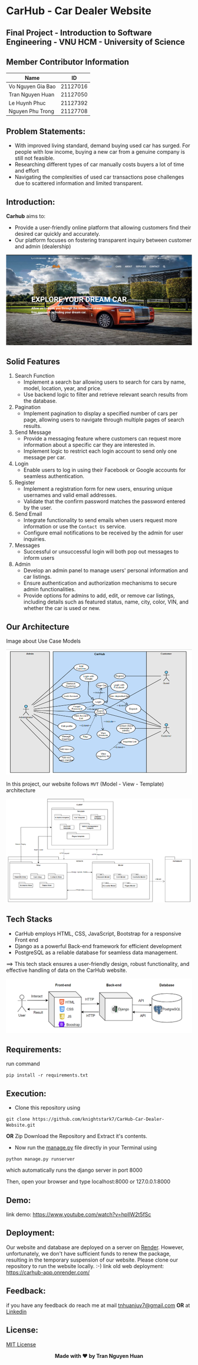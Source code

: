 # CarHub - Car Dealer Website

## Final Project - Introduction to Software Engineering - VNU HCM - University of Science


## Member Contributor Information
| Name              | ID       |
|-------------------|----------|
| Vo Nguyen Gia Bao  | 21127016 |
| Tran Nguyen Huan   | 21127050 |
| Le Huynh Phuc   | 21127392 |
| Nguyen Phu Trong   | 21127708 |

## Problem Statements:
- With improved living standard, demand buying used car has surged. For people with low income, buying a new car from a genuine company is still not feasible.
- Researching different types of car manually costs buyers a lot of time and effort
- Navigating the complexities of used car transactions pose challenges due to scattered information and limited transparent.

## Introduction:
**Carhub** aims to:
- Provide a user-friendly online platform that allowing customers find their desired car quickly and accurately.
- Our platform focuses on fostering transparent inquiry between customer and admin (dealership)
<p align="center">
  <img src="https://github.com/knightstark7/CarHub-Car-Dealer-Website/blob/main/images/home_page.jpg" >
</p>

## Solid Features
1. Search Function
    - Implement a search bar allowing users to search for cars by name, model, location, year, and price.
    - Use backend logic to filter and retrieve relevant search results from the database.
2. Pagination
    - Implement pagination to display a specified number of cars per page, allowing users to navigate through multiple pages of search results.
3. Send Message
    - Provide a messaging feature where customers can request more information about a specific car they are interested in.
    - Implement logic to restrict each login account to send only one message per car.
4. Login
    - Enable users to log in using their Facebook or Google accounts for seamless authentication.
5. Register
    - Implement a registration form for new users, ensuring unique usernames and valid email addresses.
    - Validate that the confirm password matches the password entered by the user.
6. Send Email
    - Integrate functionality to send emails when users request more information or use the `Contact Us` service.
    - Configure email notifications to be received by the admin for user inquiries.
7. Messages
    - Successful or unsuccessful login will both pop out messages to inform users
8. Admin
    - Develop an admin panel to manage users' personal information and car listings.
    - Ensure authentication and authorization mechanisms to secure admin functionalities.
    - Provide options for admins to add, edit, or remove car listings, including details such as featured status, name, city, color, VIN, and whether the car is used or new.


## Our Architecture
Image about Use Case Models
<p align="center">
  <img src="https://github.com/knightstark7/CarHub-Car-Dealer-Website/blob/main/images/use_case_model.png" >
</p>

In this project, our website follows `MVT` (Model - View - Template) architecture
<p align="center">
  <img src="https://github.com/knightstark7/CarHub-Car-Dealer-Website/blob/main/images/MVT-architecture.png" >
</p>

## Tech Stacks
- CarHub employs HTML, CSS, JavaScript, Bootstrap for a responsive Front end 
- Django as a powerful Back-end framework for efficient development
- PostgreSQL as a reliable database for seamless data management. 

==> This tech stack ensures a user-friendly design, robust functionality, and effective handling of data on the CarHub website.
<p align="center">
  <img src="https://github.com/knightstark7/CarHub-Car-Dealer-Website/blob/main/images/tech_stack.png" >
</p>

## Requirements:

run command 

```
pip install -r requirements.txt
```

## Execution:
-	Clone this repository using
```
git clone https://github.com/knightstark7/CarHub-Car-Dealer-Website.git
```
**OR**
Zip Download the Repository and Extract it's contents.
-	Now run the [manage.py](https://github.com/knightstark7/CarHub-Car-Dealer-Website/blob/main/manage.py) file directly in your Terminal using
```
python manage.py runserver 
```
which automatically runs the django server in port 8000

Then, open your browser and type localhost:8000 or 127.0.0.1:8000

## Demo:
link demo: https://www.youtube.com/watch?v=hpllW2t5fSc

## Deployment:
Our website and database are deployed on a server on [Render](https://render.com/). However, unfortunately, we don't have sufficient funds to renew the package, resulting in the temporary suspension of our website. Please clone our repository to run the website locally. :-)
link old web deployment: https://carhub-app.onrender.com/

## Feedback:

if you have any feedback do reach me at mail tnhuanjuv7@gmail.com **OR** at [Linkedin](https://www.linkedin.com/in/nguyenhuan-tran/)

## License:

[MIT License](License)


<p align='center'><b>Made with ❤ by Tran Nguyen Huan</b></p>

